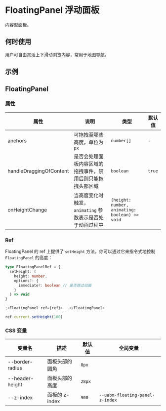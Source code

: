 # FloatingPanel 浮动面板

内容型面板。

## 何时使用

用户可自由灵活上下滑动浏览内容，常用于地图导航。

## 示例

<code src="./demos/demo1.tsx"></code>

<code src="./demos/demo2.tsx"></code>

<code src="./demos/demo3.tsx"></code>

## FloatingPanel

### 属性

| 属性 | 说明 | 类型 | 默认值 |
| --- | --- | --- | --- |
| anchors | 可拖拽至哪些高度，单位为 `px` | `number[]` | - |
| handleDraggingOfContent | 是否会处理面板内容区域的拖拽事件，禁用后则只能拖拽头部区域 | `boolean` | `true` |
| onHeightChange | 当高度变化时触发，`animating` 参数表示是否处于动画过程中 | `(height: number, animating: boolean) => void` |  |

### Ref

FloatingPanel 的 ref 上提供了 `setHeight` 方法，你可以通过它来指令式地控制 `FloatingPanel` 的高度：

```ts
type FloatingPanelRef = {
  setHeight: (
    height: number,
    options?: {
      immediate?: boolean // 是否跳过动画
    }
  ) => void
}
```

```jsx
;<FloatingPanel ref={ref}>...</FloatingPanel>

ref.current.setHeight(100)
```

### CSS 变量

| 变量名          | 描述           | 默认值 | 全局变量                        |
| --------------- | -------------- | ------ | ------------------------------- |
| --border-radius | 面板头部的圆角 | `8px`  |                                 |
| --header-height | 面板头部的高度 | `28px` |                                 |
| --z-index       | 面板的 z-index | `900`  | `--uabm-floating-panel-z-index` |
